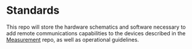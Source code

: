 # Standards
This repo will store the hardware schematics and software necessary to add remote communications capabilities to the devices described in the [Measurement](github.com/AWQUA/Measurement) repo, as well as operational guidelines.